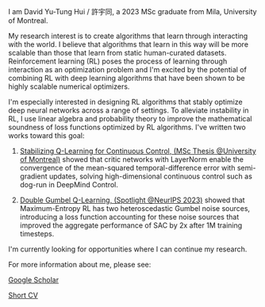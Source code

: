 I am David Yu-Tung Hui / 許宇同, a 2023 MSc graduate from Mila, University of Montreal.

My research interest is to create algorithms that learn through interacting with the world.
I believe that algorithms that learn in this way will be more scalable than those that learn from static human-curated datasets.
Reinforcement learning (RL) poses the process of learning through interaction as an optimization problem and I'm excited by the potential of combining RL with deep learning algorithms that have been shown to be highly scalable numerical optimizers.

I'm especially interested in designing RL algorithms that stably optimize deep neural networks across a range of settings.
To alleviate instability in RL, I use linear algebra and probability theory to improve the mathematical soundness of loss functions optimized by RL algorithms.
I've written two works toward this goal:
1. [Stabilizing Q-Learning for Continuous Control, (MSc Thesis @University of Montreal)](https://papyrus.bib.umontreal.ca/xmlui/bitstream/handle/1866/32085/Hui_David_Yu-Tung_2022_memoire.pdf?sequence=2)
showed that critic networks with LayerNorm enable the convergence of the mean-squared temporal-difference error with semi-gradient updates, solving high-dimensional continuous control such as dog-run in DeepMind Control.

2. [Double Gumbel Q-Learning, (Spotlight @NeurIPS 2023)](https://openreview.net/forum?id=UdaTyy0BNB)
showed that Maximum-Entropy RL has two heteroscedastic Gumbel noise sources, introducing a loss function accounting for these noise sources that improved the aggregate performance of SAC by 2x after 1M training timesteps.

I'm currently looking for opportunities where I can continue my research.

For more information about me, please see:

[Google Scholar](https://scholar.google.com/citations?user=pXHOdMwAAAAJ&hl=en)

[Short CV](https://dyth.github.io/CV_DavidYu_TungHui.pdf)
